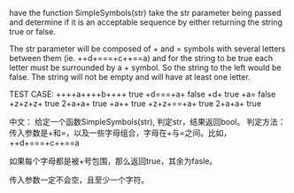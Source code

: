 have the function SimpleSymbols(str) take the str parameter being passed 
and determine if it is an acceptable sequence by either returning the string true or false. 

The str parameter will be composed of + and = symbols with several letters between them (ie. ++d+===+c++==a) 
and for the string to be true each letter must be surrounded by a + symbol. 
So the string to the left would be false. 
The string will not be empty and will have at least one letter.


TEST CASE:
++++a++++b++++   true
+d===+a+   false
+d+  true
+a=  false
+z+z+z+  true
2+a+a+ true
+a++  true
+z+z+==+a+ true
2+a+a+  true



中文：
给定一个函数SimpleSymbols(str), 判定str，结果返回bool。
判定方法：
传入参数是+和=，以及一些字母组合，字母在+与=之间。比如，++d+===+c++==a

如果每个字母都是被+号包围，那么返回true，其余为fasle。

传入参数一定不会空，且至少一个字符。